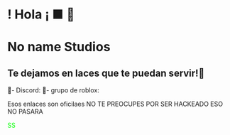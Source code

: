 # ! Hola ¡ ■ 👋
# No name Studios

## Te dejamos en laces que te puedan servir!🔗 

  🔗- Discord:
  🔗- grupo de roblox:

Esos enlaces son oficilaes NO TE PREOCUPES POR SER HACKEADO ESO NO PASARA 

<span style="color:#00FF00">SS</span>
